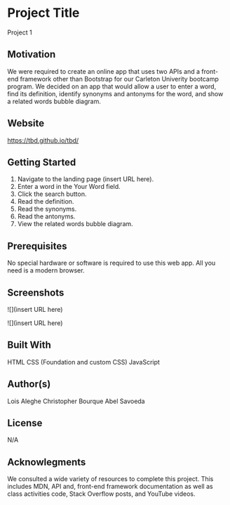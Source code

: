 # Project Title
Project 1


## Motivation

We were required to create an online app that uses two APIs and a front-end framework other than Bootstrap for our Carleton Univerity bootcamp program.  We decided on an app that would allow a user to enter a word, find its definition, identify synonyms and antonyms for the word, and show a related words bubble diagram.


## Website

https://tbd.github.io/tbd/


## Getting Started

1. Navigate to the landing page (insert URL here).
2. Enter a word in the Your Word field.
3. Click the search button.
4. Read the definition.
5. Read the synonyms.  <!-- As a stretch goal (beyond MVP)... If there is a word you would like to search, click on that word  -->
6. Read the antonyms.  <!-- As a stretch goal (beyond MVP)... If there is a word you would like to search, click on that word  -->
7. View the related words bubble diagram.    <!-- As a stretch goal (beyond MVP)... If there is a word you would like to search, click on that word  -->



## Prerequisites

No special hardware or software is required to use this web app.  All you need is a modern browser.


## Screenshots

![](insert URL here)

![](insert URL here)


## Built With

HTML
CSS (Foundation and custom CSS)
JavaScript


## Author(s)

Lois Aleghe
Christopher Bourque
Abel Savoeda


## License

N/A


## Acknowlegments

We consulted a wide variety of resources to complete this project.  This includes MDN, API and, front-end framework documentation as well as class activities code, Stack Overflow posts, and YouTube videos.